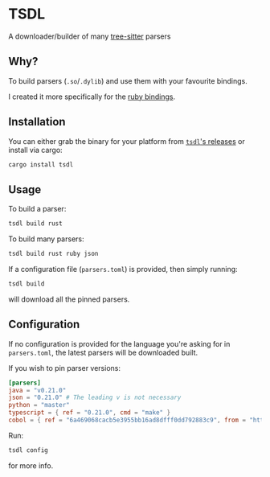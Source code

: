 # TSDL

A downloader/builder of many
[tree-sitter](https://github.com/tree-sitter/tree-sitter) parsers

## Why?

To build parsers (`.so`/`.dylib`) and use them with your favourite bindings.

I created it more specifically for the [ruby bindings](https://github.com/Faveod/ruby-tree-sitter).

## Installation

You can either grab the binary for your platform from
[`tsdl`'s releases](https://github.com/stackmystack/tsdl/releases/latest)
or install via cargo:

```sh
cargo install tsdl
```

## Usage

To build a parser:

```sh
tsdl build rust
```

To build many parsers:

```sh
tsdl build rust ruby json
```

If a configuration file (`parsers.toml`) is provided, then simply running:

```sh
tsdl build
```

will download all the pinned parsers.

## Configuration

If no configuration is provided for the language you're asking for in `parsers.toml`,
the latest parsers will be downloaded built.

If you wish to pin parser versions:

```toml
[parsers]
java = "v0.21.0"
json = "0.21.0" # The leading v is not necessary
python = "master"
typescript = { ref = "0.21.0", cmd = "make" }
cobol = { ref = "6a469068cacb5e3955bb16ad8dfff0dd792883c9", from = "https://github.com/yutaro-sakamoto/tree-sitter-cobol" }
```

Run:

```sh
tsdl config
```

for more info.

